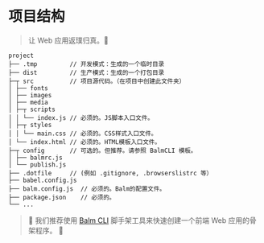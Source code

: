 # 项目结构

> 让 Web 应用返璞归真。:100:

```
project
├── .tmp         // 开发模式：生成的一个临时目录
├── dist         // 生产模式：生成的一个打包目录
├─┬ src          // 项目源代码。（在项目中创建此文件夹）
│ ├── fonts
│ ├── images
│ ├── media
│ ├─┬ scripts
│ │ └── index.js // 必须的。JS脚本入口文件。
│ ├─┬ styles
│ │ └── main.css // 必须的。CSS样式入口文件。
│ └── index.html // 必须的。HTML模板入口文件。
├─┬ config       // 可选的。但推荐。请参照 BalmCLI 模板。
│ ├── balmrc.js
│ └── publish.js
├── .dotfile     // (例如 .gitignore, .browserslistrc 等）
├── babel.config.js
├── balm.config.js  // 必须的。Balm的配置文件。
├── package.json    // 必须的。
└── ...
```

> :rocket: 我们推荐使用 [Balm CLI](https://github.com/balmjs/balm-cli) 脚手架工具来快速创建一个前端 Web 应用的骨架程序。 :ghost:
